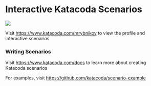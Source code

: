 # Interactive Katacoda Scenarios

[![](http://shields.katacoda.com/katacoda/mrybnikov/count.svg)](https://www.katacoda.com/mrybnikov "Get your profile on Katacoda.com")

Visit https://www.katacoda.com/mrybnikov to view the profile and interactive scenarios

### Writing Scenarios
Visit https://www.katacoda.com/docs to learn more about creating Katacoda scenarios

For examples, visit https://github.com/katacoda/scenario-example
